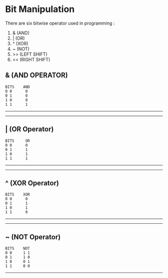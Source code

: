 # Bit Manipulation

There are six bitwise operator used in programming :
1. & (AND)
2. | (OR)
3. ^ (XOR)
4. ~ (NOT)
5. \>> (LEFT SHIFT)
6. << (RIGHT SHIFT)


## & (AND OPERATOR)


```
BITS    AND
0 0      0
0 1      0
1 0      0
1 1      1
```


---
---

## | (OR Operator)

```
BITS     OR
0 0      0
0 1      1
1 0      1
1 1      1
```

---
---

## ^ (XOR Operator)

```
BITS    XOR
0 0      0
0 1      1
1 0      1
1 1      0
```
---
---

## ~ (NOT Operator)

```
BITS    NOT
0 0     1 1
0 1     1 0
1 0     0 1
1 1     0 0
```

---